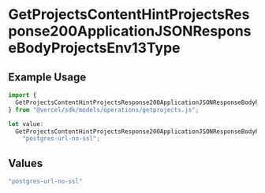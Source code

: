 # GetProjectsContentHintProjectsResponse200ApplicationJSONResponseBodyProjectsEnv13Type

## Example Usage

```typescript
import {
  GetProjectsContentHintProjectsResponse200ApplicationJSONResponseBodyProjectsEnv13Type,
} from "@vercel/sdk/models/operations/getprojects.js";

let value:
  GetProjectsContentHintProjectsResponse200ApplicationJSONResponseBodyProjectsEnv13Type =
    "postgres-url-no-ssl";
```

## Values

```typescript
"postgres-url-no-ssl"
```